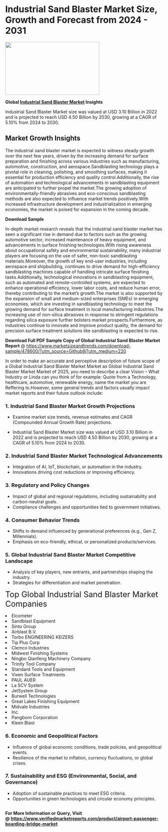 <H1>Industrial Sand Blaster Market Size, Growth and Forecast from 2024 - 2031</H1><img class="aligncenter size-medium wp-image-584254" src="https://thirdeyenews.in/wp-content/uploads/2024/09/Global-Market-Research-300x168.jpeg" alt="" width="300" height="168" /><p><strong>Global&nbsp;<a href="https://www.marketsizeandtrends.com/download-sample/478600/?utm_source=Github8j?utm_medium=220">Industrial Sand Blaster Market</a> Insights</strong></p><p>Industrial Sand Blaster Market size was valued at USD 3.10 Billion in 2022 and is projected to reach USD 4.50 Billion by 2030, growing at a CAGR of 5.10% from 2024 to 2030.</p><p><h2>Market Growth Insights</h2> <p>The industrial sand blaster market is expected to witness steady growth over the next few years, driven by the increasing demand for surface preparation and finishing across various industries such as manufacturing, automotive, construction, and aerospace.Sandblasting technology plays a pivotal role in cleaning, polishing, and smoothing surfaces, making it essential for production efficiency and quality control.Additionally, the rise of automation and technological advancements in sandblasting equipment are anticipated to further propel the market.The growing adoption of environmentally-friendly abrasives and eco-conscious sandblasting methods are also expected to influence market trends positively.With increased infrastructure development and industrialization in emerging economies, the market is poised for expansion in the coming decade.</p> <p><strong>Download Sample</strong></p> <p>In-depth market research reveals that the industrial sand blaster market has seen a significant rise in demand due to factors such as the growing automotive sector, increased maintenance of heavy equipment, and advancements in surface finishing technologies.With rising awareness about occupational safety and environmental sustainability, many industrial players are focusing on the use of safer, non-toxic sandblasting materials.Moreover, the growth of key end-user industries, including aerospace and shipbuilding, continues to drive demand for high-efficiency sandblasting machines capable of handling intricate surface finishing tasks.Additionally, technological innovations in sandblasting equipment, such as automated and remote-controlled systems, are expected to enhance operational efficiency, lower labor costs, and reduce human error, thereby contributing to the market’s growth.The market is also supported by the expansion of small and medium-sized enterprises (SMEs) in emerging economies, which are investing in sandblasting technology to meet the growing demand for surface treatment in local manufacturing industries.The increasing use of non-silica abrasives in response to stringent regulations regarding silica exposure further bolsters market prospects.Furthermore, as industries continue to innovate and improve product quality, the demand for precision surface treatment solutions like sandblasting is expected to rise.<p><span class=""><strong>Download Full PDF Sample Copy of Global Industrial Sand Blaster Market Report</strong> @ <a href="https://www.marketsizeandtrends.com/download-sample/478600/?utm_source=Github8j?utm_medium=220" target="_blank">https://www.marketsizeandtrends.com/download-sample/478600/?utm_source=Github8j?utm_medium=220</a></span></p><p>In order to make an accurate and perceptive description of future scope of a Global&nbsp;Industrial Sand Blaster Market Market as Global&nbsp;Industrial Sand Blaster Market Market of 2025, you need to describe a clear Vision &ndash; What Industry or Linda can you think of for example: Quote from a Technology, healthcare, automotive, renewable energy, name the market you are Reffering to.However, some general trends and factors usually impact market reports and their future outlook include:</p><h3>1.&nbsp;<strong>Industrial Sand Blaster Market Growth Projections</strong></h3><ul><li>Examine market size trends, revenue estimates and CAGR (Compounded Annual Growth Rate) projections.</li><li><p>Industrial Sand Blaster Market size was valued at USD 3.10 Billion in 2022 and is projected to reach USD 4.50 Billion by 2030, growing at a CAGR of 5.10% from 2024 to 2030.</p></li></ul><h3>2.&nbsp;<strong>Industrial Sand Blaster Market Technological Advancements</strong></h3><ul><li>Integration of AI, IoT, blockchain, or automation in the industry.</li><li>Innovations driving cost reductions or improving efficiency.</li></ul><h3>3.&nbsp;<strong>Regulatory and Policy Changes</strong></h3><ul><li>Impact of global and regional regulations, including sustainability and carbon-neutral goals.</li><li>Compliance challenges and opportunities tied to government initiatives.</li></ul><h3>4.&nbsp;<strong>Consumer Behavior Trends</strong></h3><ul><li>Shifts in demand influenced by generational preferences (e.g., Gen Z, Millennials).</li><li>Emphasis on eco-friendly, ethical, or personalized products/services.</li></ul><h3>5.&nbsp;<strong>Global Industrial Sand Blaster Market Competitive Landscape</strong></h3><ul><li>Analysis of key players, new entrants, and partnerships shaping the industry.</li><li>Strategies for differentiation and market penetration.</li></ul><p data-pm-slice="1 1 []"><span style="color: inherit; font-family: inherit; font-size: 25px;">Top Global Industrial Sand Blaster Market Companies</span></p><div class="" data-test-id=""><p><li>Elcometer</li><li> Sandblast Equipment</li><li> Sinto Group</li><li> Airblast B.V.</li><li> Torbo ENGINEERING KEIZERS</li><li> Tip Plus Corp</li><li> Clemco Industries</li><li> Midwest Finishing Systems</li><li> Ningbo Qianfeng Machinery Company</li><li> Trinity Tool Company</li><li> Standard Tools and Equipment</li><li> Vixen Surface Treatments</li><li> PAUL AUER</li><li> La SCV System</li><li> JetSystem Group</li><li> Burwell Technologies</li><li> Great Lakes Finishing Equipment</li><li> Midvale Industries</li><li> Inc.</li><li> Pangborn Corporation</li><li> Kleen Blast</li></p></div><h3>6.&nbsp;<strong>Economic and Geopolitical Factors</strong></h3><ul><li>Influence of global economic conditions, trade policies, and geopolitical events.</li><li>Resilience of the market to inflation, currency fluctuations, or global crises.</li></ul><h3>7.&nbsp;<strong>Sustainability and ESG (Environmental, Social, and Governance)</strong></h3><ul><li>Adoption of sustainable practices to meet ESG criteria.</li><li>Opportunities in green technologies and circular economy principles.</li></ul><h2><strong style="font-size: 14px;">For More Information or Query, Visit @&nbsp;</strong><a style="background-color: #ffffff; font-size: 14px;" href="https://www.marketsizeandtrends.com/report/industrial-sand-blaster-market/" target="_blank">https://www.verifiedmarketreports.com/product/airport-passenger-boarding-bridge-market</a></h2>